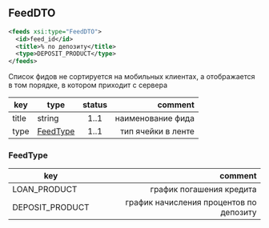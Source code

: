 ## FeedDTO

```xml
<feeds xsi:type="FeedDTO">
  <id>feed_id</id>
  <title>% по депозиту</title>
  <type>DEPOSIT_PRODUCT</type>
</feeds>
```

Список фидов не сортируется на мобильных клиентах, а отображается в том порядке, в котором приходит с сервера

key | type | status | comment
--- | ---- | :----: | ---:
title | string | 1..1 | наименование фида
type | [FeedType](#feedtype) | 1..1 | тип ячейки в ленте

### FeedType

key | comment
--- | ---:
LOAN_PRODUCT | график погашения кредита
DEPOSIT_PRODUCT | график начисления процентов по депозиту
